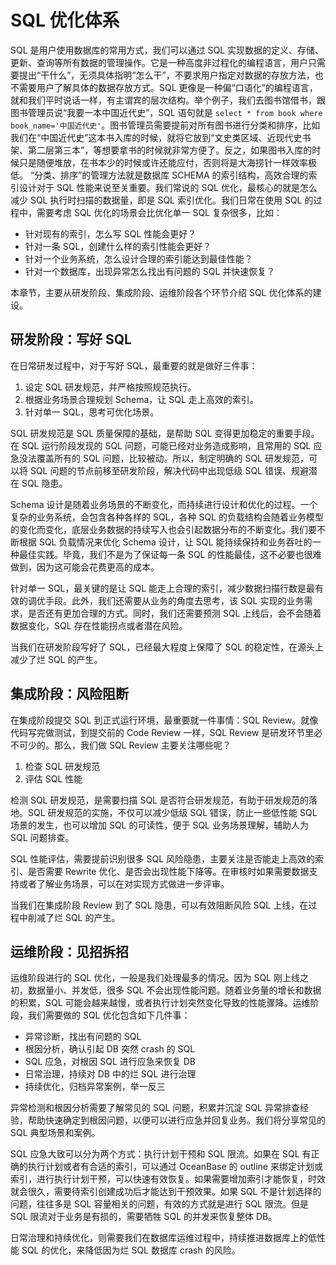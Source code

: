 # SQL 优化体系

SQL 是用户使用数据库的常用方式，我们可以通过 SQL 实现数据的定义、存储、更新、查询等所有数据的管理操作。它是一种高度非过程化的编程语言，用户只需要提出“干什么”，无须具体指明“怎么干”，不要求用户指定对数据的存放方法，也不需要用户了解具体的数据存放方式。SQL 更像是一种偏“口语化”的编程语言，就和我们平时说话一样，有主谓宾的层次结构。举个例子，我们去图书馆借书，跟图书管理员说“我要一本中国近代史”，SQL 语句就是 `select * from book where book_name='中国近代史'`。图书管理员需要提前对所有图书进行分类和排序，比如我们在“中国近代史”这本书入库的时候，就将它放到“文史类区域、近现代史书架、第二层第三本”，等想要拿书的时候就非常方便了。反之，如果图书入库的时候只是随便堆放，在书本少的时候或许还能应付，否则将是大海捞针一样效率极低。
“分类、排序”的管理方法就是数据库 SCHEMA 的索引结构，高效合理的索引设计对于 SQL 性能来说至关重要。我们常说的 SQL 优化，最核心的就是怎么减少 SQL 执行时扫描的数据量，即是 SQL 索引优化。我们日常在使用 SQL 的过程中，需要考虑 SQL 优化的场景会比优化单一 SQL 复杂很多，比如：

* 针对现有的索引，怎么写 SQL 性能会更好？
* 针对一条 SQL，创建什么样的索引性能会更好？
* 针对一个业务系统，怎么设计合理的索引能达到最佳性能？
* 针对一个数据库，出现异常怎么找出有问题的 SQL 并快速恢复？

本章节，主要从研发阶段、集成阶段、运维阶段各个环节介绍 SQL 优化体系的建设。

## 研发阶段：写好 SQL

在日常研发过程中，对于写好 SQL，最重要的就是做好三件事：

1. 设定 SQL 研发规范，并严格按照规范执行。
2. 根据业务场景合理规划 Schema，让 SQL 走上高效的索引。
3. 针对单一 SQL，思考可优化场景。

SQL 研发规范是 SQL 质量保障的基础，是帮助 SQL 变得更加稳定的重要手段。在 SQL 运行阶段发现的 SQL 问题，可能已经对业务造成影响，且常用的 SQL 应急没法覆盖所有的 SQL 问题，比较被动。所以，制定明确的 SQL 研发规范，可以将 SQL 问题的节点前移至研发阶段，解决代码中出现低级 SQL 错误、规避潜在 SQL 隐患。

Schema 设计是随着业务场景的不断变化，而持续进行设计和优化的过程。一个复杂的业务系统，会包含各种各样的 SQL，各种 SQL 的负载结构会随着业务模型的变化而变化，底层业务数据的持续写入也会引起数据分布的不断变化。我们要不断根据 SQL 负载情况来优化 Schema 设计，让 SQL 能持续保持和业务吞吐的一种最佳实践。毕竟，我们不是为了保证每一条 SQL 的性能最佳，这不必要也很难做到，因为这可能会花费更高的成本。

针对单一 SQL，最关键的是让 SQL 能走上合理的索引，减少数据扫描行数是最有效的调优手段。此外，我们还需要从业务的角度去思考，该 SQL 实现的业务需求，是否还有更加合理的方式。同时，我们还需要预测 SQL 上线后，会不会随着数据变化，SQL 存在性能拐点或者潜在风险。

当我们在研发阶段写好了 SQL，已经最大程度上保障了 SQL 的稳定性，在源头上减少了烂 SQL 的产生。

## 集成阶段：风险阻断

在集成阶段提交 SQL 到正式运行环境，最重要就一件事情：SQL Review。就像代码写完做测试，到提交前的 Code Review 一样，SQL Review 是研发环节里必不可少的。那么，我们做 SQL Review 主要关注哪些呢？

1. 检查 SQL 研发规范
2. 评估 SQL 性能

检测 SQL 研发规范，是需要扫描 SQL 是否符合研发规范，有助于研发规范的落地。SQL 研发规范的实施，不仅可以减少低级 SQL 错误，防止一些低性能 SQL 场景的发生，也可以增加 SQL 的可读性，便于 SQL 业务场景理解，辅助人为 SQL 问题排查。

SQL 性能评估，需要提前识别很多 SQL 风险隐患，主要关注是否能走上高效的索引、是否需要 Rewrite 优化、是否会出现性能下降等。在审核时如果需要数据支持或者了解业务场景，可以在对实现方式做进一步评审。

当我们在集成阶段 Review 到了 SQL 隐患，可以有效阻断风险 SQL 上线，在过程中削减了烂 SQL 的产生。

## 运维阶段：见招拆招

运维阶段进行的 SQL 优化，一般是我们处理最多的情况。因为 SQL 刚上线之初，数据量小、并发低，很多 SQL 不会出现性能问题。随着业务量的增长和数据的积累，SQL 可能会越来越慢，或者执行计划突然变化导致的性能骤降。运维阶段，我们需要做的 SQL 优化包含如下几件事：

* 异常诊断，找出有问题的 SQL
* 根因分析，确认引起 DB 突然 crash 的 SQL
* SQL 应急，对根因 SQL 进行应急来恢复 DB
* 日常治理，持续对 DB 中的烂 SQL 进行治理
* 持续优化，归档异常案例，举一反三

异常检测和根因分析需要了解常见的 SQL 问题，积累并沉淀 SQL 异常排查经验，帮助快速确定到根因问题，以便可以进行应急并回复业务。我们将分享常见的 SQL 典型场景和案例。

SQL 应急大致可以分为两个方式：执行计划干预和 SQL 限流。如果在 SQL 有正确的执行计划或者有合适的索引，可以通过 OceanBase 的 outline 来绑定计划或索引，进行执行计划干预，可以快速有效恢复。如果需要增加索引才能恢复，时效就会很久，需要待索引创建成功后才能达到干预效果。如果 SQL 不是计划选择的问题，往往多是 SQL 容量相关的问题，有效的方式就是进行 SQL 限流。但是 SQL 限流对于业务是有损的，需要牺牲 SQL 的并发来恢复整体 DB。

日常治理和持续优化，则需要我们在数据库运维过程中，持续推进数据库上的低性能 SQL 的优化，来降低因为烂 SQL 数据库 crash 的风险。

